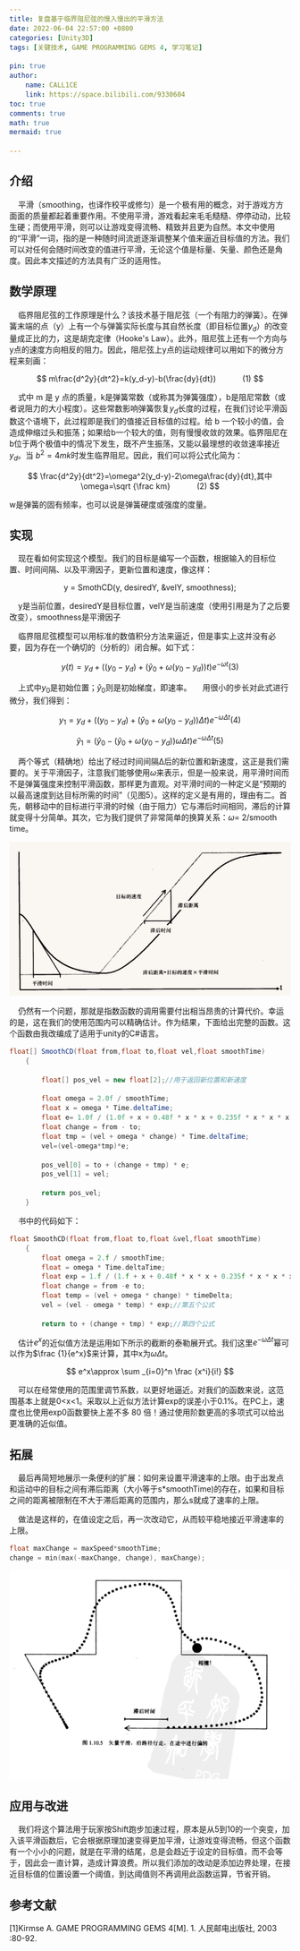```yaml
---
title: 复盘基于临界阻尼弦的慢入慢出的平滑方法
date: 2022-06-04 22:57:00 +0800
categories: [Unity3D]
tags: [关键技术, GAME PROGRAMMING GEMS 4, 学习笔记]

pin: true
author: 
    name: CALL1CE
    link: https://space.bilibili.com/9330604
toc: true
comments: true
math: true
mermaid: true

---
```


## 介绍

    平滑（smoothing，也译作校平或修匀）是一个极有用的概念，对于游戏方方面面的质量都起着重要作用。不使用平滑，游戏看起来毛毛糙糙、停停动动，比较生硬；而使用平滑，则可以让游戏变得流畅、精致并且更为自然。本文中使用的“平滑”一词，指的是一种随时间流逝逐渐调整某个值来逼近目标值的方法。我们可以对任何会随时间改变的值进行平滑，无论这个值是标量、矢量、颜色还是角度。因此本文描述的方法具有广泛的适用性。

## 数学原理

    临界阻尼弦的工作原理是什么？该技术基于阻尼弦（一个有阻力的弹簧）。在弹簧末端的点（y）上有一个与弹簧实际长度与其自然长度（即目标位置$y_d$）的改变量成正比的力，这是胡克定律（Hooke's Law）。此外，阻尼弦上还有一个方向与y点的速度方向相反的阻力。因此，阻尼弦上y点的运动规律可以用如下的微分方程来刻画：

$$
m\frac{d^2y}{dt^2}=k(y_d-y)-b(\frac{dy}{dt})            (1)
$$

    式中 m 是 y 点的质量，k是弹簧常数（或称其为弹簧强度），b是阻尼常数（或者说阻力的大小程度）。这些常数影响弹簧恢复$y_d$长度的过程，在我们讨论平滑函数这个语境下，此过程即是我们的值接近目标值的过程。给 b 一个较小的值，会造成伸缩过头和振荡；如果给b一个较大的值，则有慢慢收敛的效果。临界阻尼在 b位于两个极值中的情况下发生，既不产生振荡，又能以最理想的收敛速率接近 $y_d$。当 $b^2=4mk$时发生临界阻尼。因此，我们可以将公式化简为：

$$
\frac{d^2y}{dt^2}=\omega^2(y_d-y)-2\omega\frac{dy}{dt},其中\omega=\sqrt {\frac km}            (2)
$$

w是弹簧的固有频率，也可以说是弹簧硬度或强度的度量。

## 实现

    现在看如何实现这个模型。我们的目标是编写一个函数，根据输入的目标位置、时间间隔、以及平滑因子，更新位置和速度，像这样：

<center>  y = SmothCD(y, desiredY, &velY, smoothness); </center>

    y是当前位置，desiredY是目标位置，velY是当前速度（使用引用是为了之后要改变），smoothness是平滑因子

    临界阻尼弦模型可以用标准的数值积分方法来逼近，但是事实上这并没有必要，因为存在一个确切的（分析的）闭合解。如下式：

$$
y(t)=y_d+((y_0-y_d)+(\hat y_0+\omega(y_0-y_d))t)e^{-\omega t}            (3)
$$

    上式中$y_0$是初始位置；$\hat y_0$则是初始梯度，即速率。
    用很小的步长对此式进行微分，我们得到：

$$
y_1=y_d+((y_0-y_d)+(\hat y_0+\omega (y_0-y_d))\Delta t)e^{-\omega \Delta t}            (4)
$$

$$
\hat y_1=(\hat y_0-(\hat y_0+\omega (y_0-y_d))\omega \Delta t)e^{-\omega \Delta t}            (5)
$$

    两个等式（精确地）给出了经过时间间隔Δ后的新位置和新速度，这正是我们需要的。关于平滑因子，注意我们能够使用$\omega$来表示，但是一般来说，用平滑时间而不是弹簧强度来控制平滑函数，那样更为直观。对平滑时间的一种定义是“预期的以最高速度到达目标所需的时间”（见图5）。这样的定义是有用的，理由有二。首先，朝移动中的目标进行平滑的时候（由于阻力）它与滞后时间相同，滞后的计算就变得十分简单。其次，它为我们提供了非常简单的换算关系：$\omega$= 2/smooth time。

![](https://raw.githubusercontent.com/CALL1CE/ImgStage/main/202206042156467.png)

    仍然有一个问题，那就是指数函数的调用需要付出相当昂贵的计算代价。幸运的是，这在我们的使用范围内可以精确估计。作为结果，下面给出完整的函数。这个函数由我改编成了适用于unity的C#语言。

```csharp
float[] SmoothCD(float from,float to,float vel,float smoothTime)
    {

        float[] pos_vel = new float[2];//用于返回新位置和新速度

        float omega = 2.0f / smoothTime;
        float x = omega * Time.deltaTime;
        float e= 1.0f / (1.0f + x + 0.48f * x * x + 0.235f * x * x * x);
        float change = from - to;
        float tmp = (vel + omega * change) * Time.deltaTime;
        vel=(vel-omega*tmp)*e;

        pos_vel[0] = to + (change + tmp) * e;
        pos_vel[1] = vel;

        return pos_vel;
    }
```

    书中的代码如下：

```cpp
float SmoothCD(float from,float to,float &vel,float smoothTime)
    {
        float omega = 2.f / smoothTime;
        float = omega * Time.deltaTime;
        float exp = 1.f / (1.f + x + 0.48f * x * x + 0.235f * x * x * x);
        float change = from -e to;
        float temp = (vel + omega * change) * timeDelta;
        vel = (vel - omega * temp) * exp;//第五个公式

        return to + (change + tmp) * exp;//第四个公式
```

    估计$e^x$的近似值方法是运用如下所示的截断的泰勒展开式。我们这里$e^{-\omega \Delta t}$幂可以作为$\frac {1}{e^x}$来计算，其中x为$\omega \Delta t$。

$$
e^x\approx \sum _{i=0}^n \frac {x^i}{i!}
$$

    可以在经常使用的范围里调节系数，以更好地逼近。对我们的函数来说，这范围基本上就是0<x<1。采取以上近似方法计算exp的误差小于0.1%。在PC上，速度也比使用exp0函数要快上差不多 80 倍！通过使用阶数更高的多项式可以给出更准确的近似值。

## 拓展

    最后再简短地展示一条便利的扩展：如何来设置平滑速率的上限。由于出发点和运动中的目标之间有滞后距离（大小等于s*smoothTime)的存在，如果和目标之间的距离被限制在不大于滞后距离的范围内，那么s就成了速率的上限。

    做法是这样的，在值设定之后，再一次改动它，从而较平稳地接近平滑速率的上限。

```cpp
float maxChange = maxSpeed*smoothTime;
change = min(max(-maxChange, change), maxChange);
```

![](https://raw.githubusercontent.com/CALL1CE/ImgStage/main/202206042156468.png)

## 应用与改进

    我们将这个算法用于玩家按Shift跑步加速过程，原本是从5到10的一个突变，加入该平滑函数后，它会根据原理加速变得更加平滑，让游戏变得流畅，但这个函数有一个小小的问题，就是在平滑的结尾，总是会趋近于设定的目标值，而不会等于，因此会一直计算，造成计算浪费。所以我们添加的改动是添加边界处理，在接近目标值的位置设置一个阈值，到达阈值则不再调用此函数运算，节省开销。

## 参考文献

[1]Kirmse A. GAME PROGRAMMING GEMS 4[M]. 1. 人民邮电出版社, 2003 :80-92.
